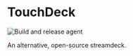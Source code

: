 # TouchDeck

![Build and release agent](https://github.com/TouchDeck/TouchDeck/workflows/Build%20and%20release%20agent/badge.svg)

An alternative, open-source streamdeck.
